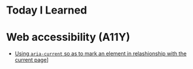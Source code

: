 # Today I Learned

# Web accessibility (A11Y)
- [Using `aria-current` so as to mark an element in relashionship with the current page](a11y/aria-current.md)]
